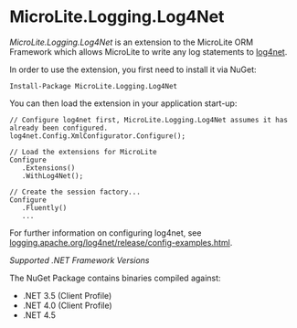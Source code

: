 MicroLite.Logging.Log4Net
=========================

_MicroLite.Logging.Log4Net_ is an extension to the MicroLite ORM Framework which allows MicroLite to write any log statements to [log4net](http://logging.apache.org/log4net/).

In order to use the extension, you first need to install it via NuGet:

    Install-Package MicroLite.Logging.Log4Net

You can then load the extension in your application start-up:

    // Configure log4net first, MicroLite.Logging.Log4Net assumes it has already been configured.
    log4net.Config.XmlConfigurator.Configure();

    // Load the extensions for MicroLite
    Configure
       .Extensions()
       .WithLog4Net();

    // Create the session factory...
    Configure
       .Fluently()
       ...

For further information on configuring log4net, see [logging.apache.org/log4net/release/config-examples.html](http://logging.apache.org/log4net/release/config-examples.html).

_Supported .NET Framework Versions_

The NuGet Package contains binaries compiled against:

* .NET 3.5 (Client Profile)
* .NET 4.0 (Client Profile)
* .NET 4.5